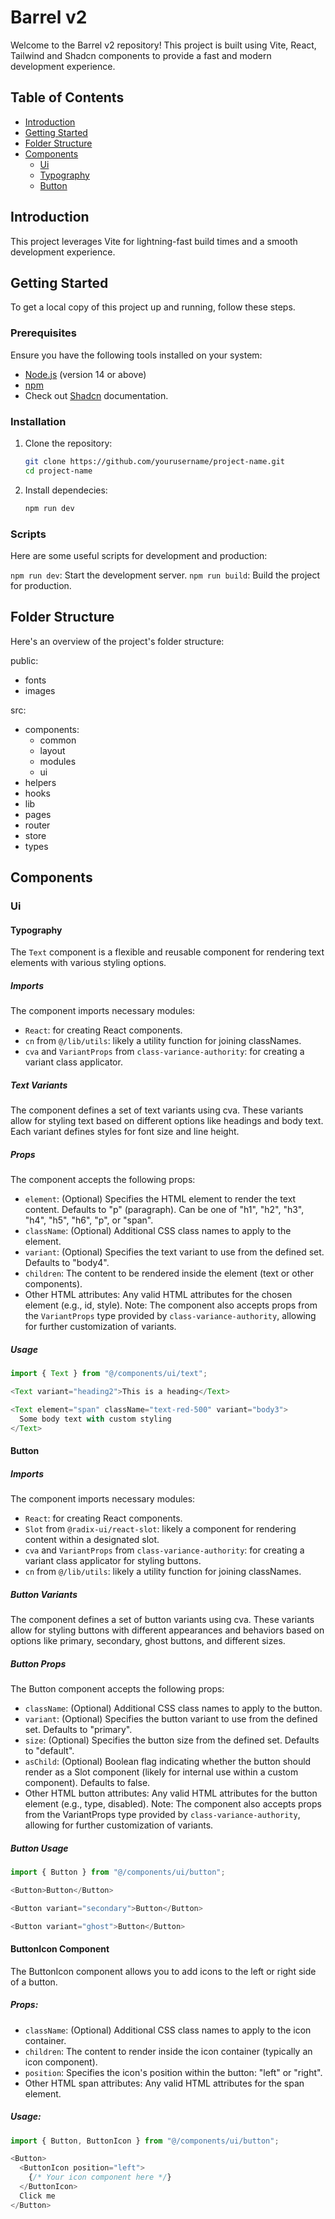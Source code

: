 # Barrel v2

Welcome to the Barrel v2 repository! This project is built using Vite, React, Tailwind and Shadcn components to provide a fast and modern development experience.

## Table of Contents

- [Introduction](#introduction)
- [Getting Started](#getting-started)
- [Folder Structure](#folder-structure)
- [Components](#components)
  - [Ui](#ui)
  - [Typography](#typography)
  - [Button](#button)

## Introduction

This project leverages Vite for lightning-fast build times and a smooth development experience.

## Getting Started

To get a local copy of this project up and running, follow these steps.

### Prerequisites

Ensure you have the following tools installed on your system:

- [Node.js](https://nodejs.org/) (version 14 or above)
- [npm](https://www.npmjs.com/)
- Check out [Shadcn](https://ui.shadcn.com/docs) documentation.

### Installation

1. Clone the repository:

   ```bash
   git clone https://github.com/yourusername/project-name.git
   cd project-name
   ```

2. Install dependecies:
   ```bash
   npm run dev
   ```

### Scripts

Here are some useful scripts for development and production:

`npm run dev`: Start the development server.
`npm run build`: Build the project for production.

## Folder Structure

Here's an overview of the project's folder structure:

public:

- fonts
- images

src:

- components:
  - common
  - layout
  - modules
  - ui
- helpers
- hooks
- lib
- pages
- router
- store
- types

## Components

### Ui

#### Typography

The `Text` component is a flexible and reusable component for rendering text elements with various styling options.

##### Imports

The component imports necessary modules:

- `React`: for creating React components.
- `cn` from `@/lib/utils`: likely a utility function for joining classNames.
- `cva` and `VariantProps` from `class-variance-authority`: for creating a variant class applicator.

##### Text Variants

The component defines a set of text variants using cva. These variants allow for styling text based on different options like headings and body text. Each variant defines styles for font size and line height.

##### Props

The component accepts the following props:

- `element`: (Optional) Specifies the HTML element to render the text content. Defaults to "p" (paragraph). Can be one of "h1", "h2", "h3", "h4", "h5", "h6", "p", or "span".
- `className`: (Optional) Additional CSS class names to apply to the element.
- `variant`: (Optional) Specifies the text variant to use from the defined set. Defaults to "body4".
- `children`: The content to be rendered inside the element (text or other components).
- Other HTML attributes: Any valid HTML attributes for the chosen element (e.g., id, style).
  Note: The component also accepts props from the `VariantProps` type provided by `class-variance-authority`, allowing for further customization of variants.

##### Usage

```Javascript
import { Text } from "@/components/ui/text";

<Text variant="heading2">This is a heading</Text>

<Text element="span" className="text-red-500" variant="body3">
  Some body text with custom styling
</Text>
```

#### Button

##### Imports

The component imports necessary modules:

- `React`: for creating React components.
- `Slot` from `@radix-ui/react-slot`: likely a component for rendering content within a designated slot.
- `cva` and `VariantProps` from `class-variance-authority`: for creating a variant class applicator for styling buttons.
- `cn` from `@/lib/utils`: likely a utility function for joining classNames.

##### Button Variants

The component defines a set of button variants using cva. These variants allow for styling buttons with different appearances and behaviors based on options like primary, secondary, ghost buttons, and different sizes.

##### Button Props

The Button component accepts the following props:

- `className`: (Optional) Additional CSS class names to apply to the button.
- `variant`: (Optional) Specifies the button variant to use from the defined set. Defaults to "primary".
- `size`: (Optional) Specifies the button size from the defined set. Defaults to "default".
- `asChild`: (Optional) Boolean flag indicating whether the button should render as a Slot component (likely for internal use within a custom component). Defaults to false.
- Other HTML button attributes: Any valid HTML attributes for the button element (e.g., type, disabled).
  Note: The component also accepts props from the VariantProps type provided by `class-variance-authority`, allowing for further customization of variants.

##### Button Usage

```JavaScript
import { Button } from "@/components/ui/button";

<Button>Button</Button>

<Button variant="secondary">Button</Button>

<Button variant="ghost">Button</Button>
```

#### ButtonIcon Component

The ButtonIcon component allows you to add icons to the left or right side of a button.

##### Props:

- `className`: (Optional) Additional CSS class names to apply to the icon container.
- `children`: The content to render inside the icon container (typically an icon component).
- `position`: Specifies the icon's position within the button: "left" or "right".
- Other HTML span attributes: Any valid HTML attributes for the span element.

##### Usage:

```JavaScript
import { Button, ButtonIcon } from "@/components/ui/button";

<Button>
  <ButtonIcon position="left">
    {/* Your icon component here */}
  </ButtonIcon>
  Click me
</Button>
```

